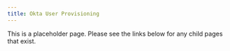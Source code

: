 ```yaml
---
title: Okta User Provisioning
---
```


This is a placeholder page. Please see the links below for any child pages that exist.
